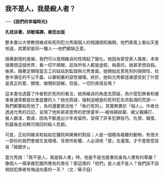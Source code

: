 ## 我不是人，我是殺人者？

**──《我們的幸福時光》**

**孔枝泳著，邱敏瑤譯，麥田出版**

整本書以大學教授維貞和死刑犯允秀兩個人的相識相知展開，他們表面上看似天差地遠，其實卻是同一種人──他們都缺乏愛。

隨著劇情的進展，我們可以發現維貞的性情起了變化。她因為曾受家人傷害，本來很痛恨這個世界，看一切不順眼，認為所有人都是虛假、偽善的，她甚至想自殺。後來，隨著定期陪當志工的姑姑到監獄與允秀會面，她開始反思死刑的侷限性、社會中潛在的不公不義、以暴制暴的惡性循環。終於，她和允秀都逐漸感受到了什麼是真正的愛、關懷、憐憫和諒解。但是，一切仍來得及嗎？

這本書也透露了作者對於死刑的看法，她用維貞的角度去質疑，為什麼犯罪者和被害者通常都是社會底層的人？她也質疑，強制送絕食的死刑犯去吊點滴的荒謬──我們都要殺死他了，為何還要救活他？「執行死刑」，其實無異於「殺人」。作者也透過允秀的日記，呈現了他和弟弟恩秀的悲慘童年──被母親拋棄、被父親痛打、被人霸凌、欺虐，因為不斷進出少年收留所，習得了許多犯罪技巧、仇恨、報復，到最後走向無可挽回的殺人悲劇。

可是，正如同維貞和姑姑在醫院與舅舅的對話；人是一個極為複雜的動物，有很大一部份的我們會被生長環境、背景所影響。人必須用「愛」去灌溉，才不會那麼容易「踏錯步」。

當允秀說：「我不是人，我是殺人者」時，他是不是也能重拾身為人應有的尊嚴？像個人一樣承擔犯錯所應有的責任？那這樣的「他們」是人或不是人？我們該不該相信犯罪者有悔過向善的一天？（文／蘇子庭）
